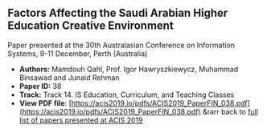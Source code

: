 ## Factors Affecting the Saudi Arabian Higher Education Creative Environment

Paper presented at the 30th Australasian Conference on Information Systems, 9-11 December, Perth (Australia)
- **Authors:** Mamdouh Qahl, Prof. Igor Hawryszkiewycz, Muhammad Binsawad and Junaid Rehman
- **Paper ID:** 38
- **Track:** Track 14. IS Education, Curriculum, and Teaching Classes
- **View PDF file**: [https://acis2019.io/pdfs/ACIS2019_PaperFIN_038.pdf](https://acis2019.io/pdfs/ACIS2019_PaperFIN_038.pdf)
&rarr back to [full list of papers presented at ACIS 2019](https://acis2019.io/)